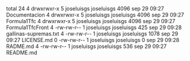 total 24
4 drwxrwxr-x 5 joseluisgs joseluisgs 4096 sep 29 09:27 Documentacion
4 drwxrwxr-x 5 joseluisgs joseluisgs 4096 sep 29 09:27 Formula1Tfc
4 drwxrwxr-x 5 joseluisgs joseluisgs 4096 sep 29 09:27 Formula1TfcFront
4 -rw-rw-r-- 1 joseluisgs joseluisgs  425 sep 29 09:28 gallinas-supremas.txt
4 -rw-rw-r-- 1 joseluisgs joseluisgs 1078 sep 29 09:27 LICENSE.md
0 -rw-rw-r-- 1 joseluisgs joseluisgs    0 sep 29 09:28 RADME.md
4 -rw-rw-r-- 1 joseluisgs joseluisgs  536 sep 29 09:27 README.md
